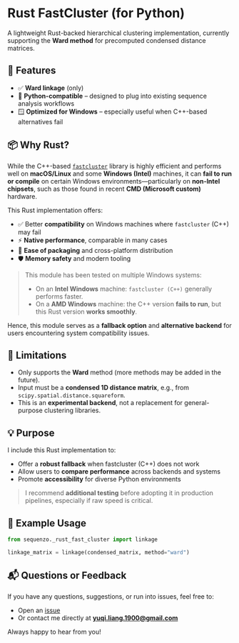 # Rust FastCluster (for Python)

A lightweight Rust-backed hierarchical clustering implementation, currently supporting the **Ward method** for precomputed condensed distance matrices.

## 🔧 Features

- ✅ **Ward linkage** (only)
- 🐍 **Python-compatible** – designed to plug into existing sequence analysis workflows
- 🪟 **Optimized for Windows** – especially useful when C++-based alternatives fail

## 📦 Why Rust?

While the C++-based [`fastcluster`](https://danifold.net/fastcluster.html) library is highly efficient and performs well on **macOS/Linux** and some **Windows (Intel)** machines, it can **fail to run or compile** on certain Windows environments—particularly on **non-Intel chipsets**, such as those found in recent **CMD (Microsoft custom)** hardware.

This Rust implementation offers:

- ✅ Better **compatibility** on Windows machines where `fastcluster` (C++) may fail
- ⚡ **Native performance**, comparable in many cases
- 🔧 **Ease of packaging** and cross-platform distribution
- 🛡️ **Memory safety** and modern tooling

> This module has been tested on multiple Windows systems:
> - On an **Intel Windows** machine: `fastcluster (C++)` generally performs faster.
> - On a **AMD Windows** machine: the C++ version **fails to run**, but this Rust version **works smoothly**.

Hence, this module serves as a **fallback option** and **alternative backend** for users encountering system compatibility issues.

## 🚧 Limitations

- Only supports the **Ward** method (more methods may be added in the future).
- Input must be a **condensed 1D distance matrix**, e.g., from `scipy.spatial.distance.squareform`.
- This is an **experimental backend**, not a replacement for general-purpose clustering libraries.

## 💡 Purpose

I include this Rust implementation to:

- Offer a **robust fallback** when fastcluster (C++) does not work
- Allow users to **compare performance** across backends and systems
- Promote **accessibility** for diverse Python environments

> I recommend **additional testing** before adopting it in production pipelines, especially if raw speed is critical.

## 📁 Example Usage

```python
from sequenzo._rust_fast_cluster import linkage

linkage_matrix = linkage(condensed_matrix, method="ward")
```

## 📬 Questions or Feedback

If you have any questions, suggestions, or run into issues, feel free to:

- Open an [issue]([https://github.com/your-repo-link/issues](https://github.com/yuqi-liang-qiqi/rust-fast-cluster/issues))
- Or contact me directly at **yuqi.liang.1900@gmail.com**

Always happy to hear from you!

